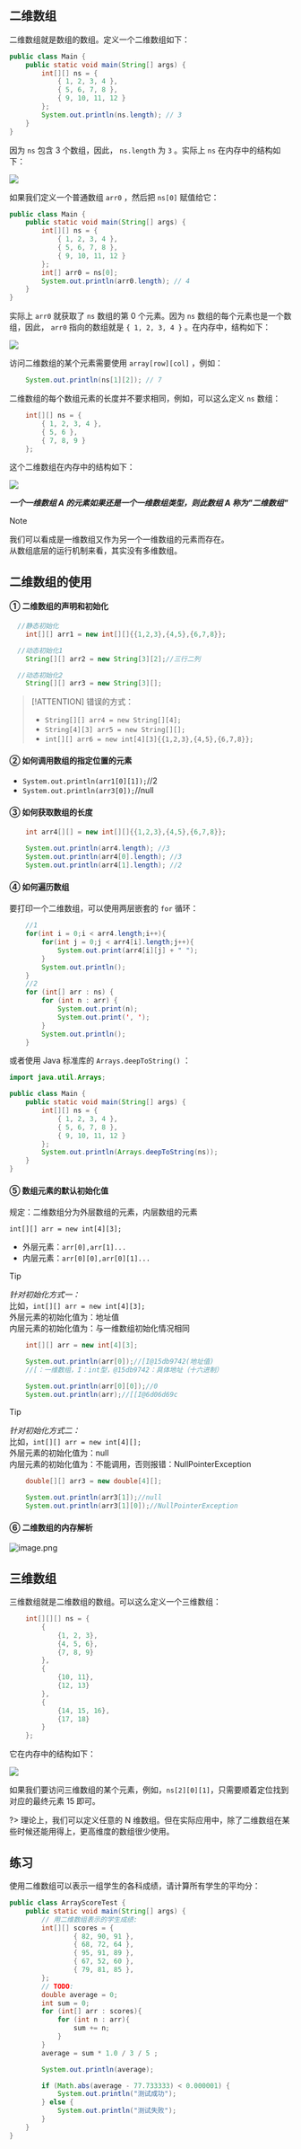 ## 二维数组

二维数组就是数组的数组。定义一个二维数组如下：

```java
public class Main {
    public static void main(String[] args) {
        int[][] ns = {
            { 1, 2, 3, 4 },
            { 5, 6, 7, 8 },
            { 9, 10, 11, 12 }
        };
        System.out.println(ns.length); // 3
    }
}
```

因为 `ns` 包含 3 个数组，因此， `ns.length` 为 `3` 。实际上 `ns` 在内存中的结构如下：

![](https://cdn.gxmnzl.xyz//img/202206052303543.png)

如果我们定义一个普通数组 `arr0` ，然后把 `ns[0]` 赋值给它：

```java
public class Main {
    public static void main(String[] args) {
        int[][] ns = {
            { 1, 2, 3, 4 },
            { 5, 6, 7, 8 },
            { 9, 10, 11, 12 }
        };
        int[] arr0 = ns[0];
        System.out.println(arr0.length); // 4
    }
}
```

实际上 `arr0` 就获取了 `ns` 数组的第 0 个元素。因为 `ns` 数组的每个元素也是一个数组，因此， `arr0` 指向的数组就是 `{ 1, 2, 3, 4 }` 。在内存中，结构如下：

![](https://cdn.gxmnzl.xyz//img/202206052305909.png)

访问二维数组的某个元素需要使用 `array[row][col]` ，例如：

```java
    System.out.println(ns[1][2]); // 7
```

二维数组的每个数组元素的长度并不要求相同，例如，可以这么定义 `ns` 数组：

```java
    int[][] ns = {
        { 1, 2, 3, 4 },
        { 5, 6 },
        { 7, 8, 9 }
    };
```

这个二维数组在内存中的结构如下：

![](https://cdn.gxmnzl.xyz//img/202206052307964.png)



***一个一维数组 A 的元素如果还是一个一维数组类型，则此数组 A 称为"二维数组"***

> [!NOTE]
> 我们可以看成是一维数组又作为另一个一维数组的元素而存在。  
> 从数组底层的运行机制来看，其实没有多维数组。

## 二维数组的使用

#### ① 二维数组的声明和初始化

```java
  //静态初始化
	int[][] arr1 = new int[][]{{1,2,3},{4,5},{6,7,8}};

  //动态初始化1
	String[][] arr2 = new String[3][2];//三行二列

  //动态初始化2
	String[][] arr3 = new String[3][];
```

> [!ATTENTION]
> 错误的方式：
> - `String[][] arr4 = new String[][4];`
> - `String[4][3] arr5 = new String[][];`
> - `int[][] arr6 = new int[4][3]{{1,2,3},{4,5},{6,7,8}};`

#### ② 如何调用数组的指定位置的元素

- `System.out.println(arr1[0][1]);`//2
- `System.out.println(arr3[0]);`//null


#### ③ 如何获取数组的长度
```java
	int arr4[][] = new int[][]{{1,2,3},{4,5},{6,7,8}};
  
	System.out.println(arr4.length); //3
	System.out.println(arr4[0].length); //3
	System.out.println(arr4[1].length); //2
```

#### ④ 如何遍历数组

要打印一个二维数组，可以使用两层嵌套的 `for` 循环：

```java
    //1
	for(int i = 0;i < arr4.length;i++){
		for(int j = 0;j < arr4[i].length;j++){
			System.out.print(arr4[i][j] + " ");
		}
		System.out.println();
	}	
    //2
    for (int[] arr : ns) {
        for (int n : arr) {
            System.out.print(n);
            System.out.print(', ');
        }
        System.out.println();
    }	
```

或者使用 Java 标准库的 `Arrays.deepToString()` ：

```java
import java.util.Arrays;

public class Main {
    public static void main(String[] args) {
        int[][] ns = {
            { 1, 2, 3, 4 },
            { 5, 6, 7, 8 },
            { 9, 10, 11, 12 }
        };
        System.out.println(Arrays.deepToString(ns));
    }
}
```



#### ⑤ 数组元素的默认初始化值

规定：二维数组分为外层数组的元素，内层数组的元素

`int[][] arr = new int[4][3];`
- 外层元素：`arr[0],arr[1]...`
- 内层元素：`arr[0][0],arr[0][1]...`

> [!TIP]
> *针对初始化方式一：*  
> 比如，`int[][] arr = new int[4][3];`  
> 外层元素的初始化值为：地址值  
> 内层元素的初始化值为：与一维数组初始化情况相同  

```java
	int[][] arr = new int[4][3];

	System.out.println(arr[0]);//[I@15db9742(地址值)
	//[：一维数组，I：int型，@15db9742：具体地址（十六进制）

	System.out.println(arr[0][0]);//0
	System.out.println(arr);//[[I@6d06d69c
```

> [!TIP]
> *针对初始化方式二：*  
> 比如，`int[][] arr = new int[4][];`  
> 外层元素的初始化值为：null  
> 内层元素的初始化值为：不能调用，否则报错：NullPointerException  

```java
	double[][] arr3 = new double[4][];
  
	System.out.println(arr3[1]);//null
	System.out.println(arr3[1][0]);//NullPointerException
```

#### ⑥ 二维数组的内存解析

![image.png](https://cdn.gxmnzl.xyz/img/SE0303.png)


## 三维数组

三维数组就是二维数组的数组。可以这么定义一个三维数组：

```java
    int[][][] ns = {
        {
            {1, 2, 3},
            {4, 5, 6},
            {7, 8, 9}
        },
        {
            {10, 11},
            {12, 13}
        },
        {
            {14, 15, 16},
            {17, 18}
        }
    };
```

它在内存中的结构如下：

![](https://cdn.gxmnzl.xyz//img/202206052314917.png)

如果我们要访问三维数组的某个元素，例如，`ns[2][0][1]`，只需要顺着定位找到对应的最终元素 15 即可。

?> 理论上，我们可以定义任意的 N 维数组。但在实际应用中，除了二维数组在某些时候还能用得上，更高维度的数组很少使用。


## 练习

使用二维数组可以表示一组学生的各科成绩，请计算所有学生的平均分：


```java
public class ArrayScoreTest {
    public static void main(String[] args) {
        // 用二维数组表示的学生成绩:
        int[][] scores = {
                { 82, 90, 91 },
                { 68, 72, 64 },
                { 95, 91, 89 },
                { 67, 52, 60 },
                { 79, 81, 85 },
        };
        // TODO:
        double average = 0;
        int sum = 0;
        for (int[] arr : scores){
            for (int n : arr){
                sum += n;
            }
        }
        average = sum * 1.0 / 3 / 5 ;

        System.out.println(average);

        if (Math.abs(average - 77.733333) < 0.000001) {
            System.out.println("测试成功");
        } else {
            System.out.println("测试失败");
        }
    }
}
```


